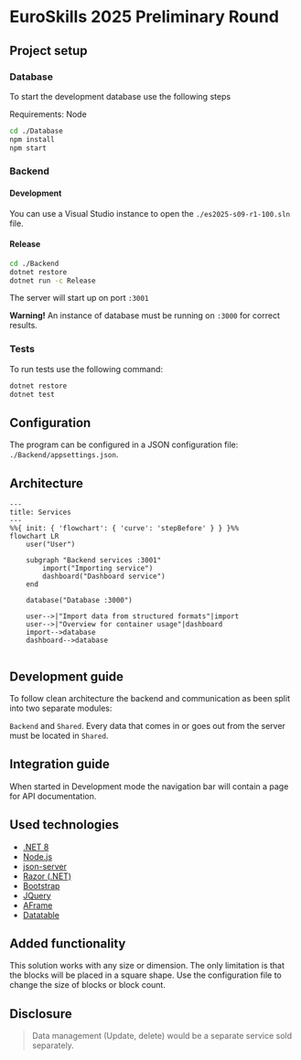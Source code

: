 # EuroSkills 2025 Preliminary Round

## Project setup

### Database

To start the development database use the following steps

Requirements: Node

```bash
cd ./Database
npm install
npm start
```

### Backend

#### Development

You can use a Visual Studio instance to open the `./es2025-s09-r1-100.sln` file.

#### Release

```bash
cd ./Backend
dotnet restore
dotnet run -c Release
```

The server will start up on port `:3001`

**Warning!** An instance of database must be running on `:3000` for correct results.

### Tests

To run tests use the following command:

```bash
dotnet restore
dotnet test
```

## Configuration

The program can be configured in a JSON configuration file: `./Backend/appsettings.json`. 

## Architecture


```mermaid
---
title: Services
---
%%{ init: { 'flowchart': { 'curve': 'stepBefore' } } }%%
flowchart LR
    user("User")

    subgraph "Backend services :3001"
        import("Importing service")
        dashboard("Dashboard service")
    end

    database("Database :3000")
    
    user-->|"Import data from structured formats"|import
    user-->|"Overview for container usage"|dashboard
    import-->database
    dashboard-->database
  
```

## Development guide

To follow clean architecture the backend and communication as been split into two separate modules: 

`Backend` and `Shared`. Every data that comes in or goes out from the server must be located in `Shared`.

## Integration guide

When started in Development mode the navigation bar will contain a page for API documentation.

## Used technologies

- [.NET 8](https://dotnet.microsoft.com/)
- [Node.js](https://nodejs.org/en)
- [json-server](https://www.npmjs.com/package/json-server)
- [Razor (.NET)](https://learn.microsoft.com/en-us/aspnet/core/razor-pages)
- [Bootstrap](https://getbootstrap.com/)
- [JQuery](https://jquery.com/)
- [AFrame](https://aframe.io/)
- [Datatable](https://datatables.net/)

## Added functionality

This solution works with any size or dimension. The only limitation is that the blocks will be placed in a square shape. Use the configuration file to change the size of blocks or block count. 

## Disclosure

> Data management (Update, delete) would be a separate service sold separately.
